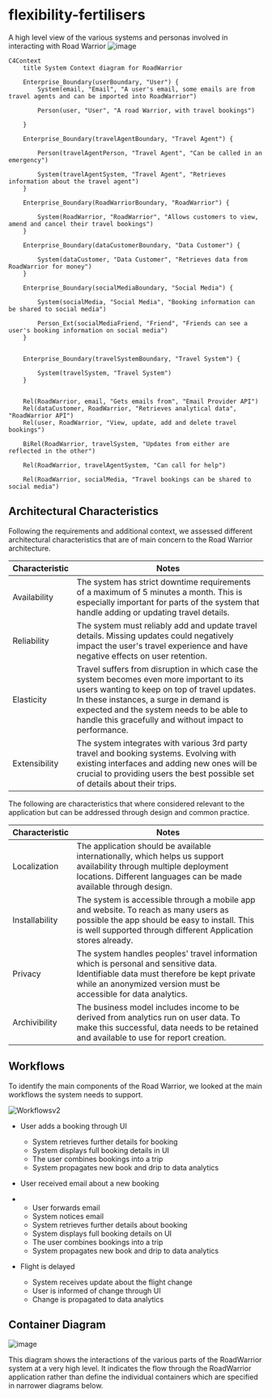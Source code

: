 # flexibility-fertilisers
A high level view of the various systems and personas involved in interacting with Road Warrior
![image](https://github.com/intelligent-growth-solutions/flexibility-fertilisers/assets/2922498/45a69004-776c-4852-965a-abd711428279)


```mermaid
C4Context
    title System Context diagram for RoadWarrior

    Enterprise_Boundary(userBoundary, "User") {
        System(email, "Email", "A user's email, some emails are from travel agents and can be imported into RoadWarrior")

        Person(user, "User", "A road Warrior, with travel bookings")

    }

    Enterprise_Boundary(travelAgentBoundary, "Travel Agent") {

        Person(travelAgentPerson, "Travel Agent", "Can be called in an emergency")

        System(travelAgentSystem, "Travel Agent", "Retrieves information about the travel agent")
    }

    Enterprise_Boundary(RoadWarriorBoundary, "RoadWarrior") {

        System(RoadWarrior, "RoadWarrior", "Allows customers to view, amend and cancel their travel bookings")
    }

    Enterprise_Boundary(dataCustomerBoundary, "Data Customer") {

        System(dataCustomer, "Data Customer", "Retrieves data from RoadWarrior for money")
    }

    Enterprise_Boundary(socialMediaBoundary, "Social Media") {

        System(socialMedia, "Social Media", "Booking information can be shared to social media")

        Person_Ext(socialMediaFriend, "Friend", "Friends can see a user's booking information on social media")
    }


    Enterprise_Boundary(travelSystemBoundary, "Travel System") {

        System(travelSystem, "Travel System")
    }


    Rel(RoadWarrior, email, "Gets emails from", "Email Provider API")
    Rel(dataCustomer, RoadWarrior, "Retrieves analytical data", "RoadWarrior API")
    Rel(user, RoadWarrior, "View, update, add and delete travel bookings")

    BiRel(RoadWarrior, travelSystem, "Updates from either are reflected in the other")

    Rel(RoadWarrior, travelAgentSystem, "Can call for help")

    Rel(RoadWarrior, socialMedia, "Travel bookings can be shared to social media")
```


## Architectural Characteristics

Following the requirements and additional context, we assessed different architectural characteristics that are of main concern to the Road Warrior architecture.

| Characteristic |  Notes |
|--------|----|
| Availability | The system has strict downtime requirements of a maximum of 5 minutes a month. This is especially important for parts of the system that handle adding or updating travel details. |
| Reliability | The system must reliably add and update travel details. Missing updates could negatively impact the user's travel experience and have negative effects on user retention. |
| Elasticity  | Travel suffers from disruption in which case the system becomes even more important to its users wanting to keep on top of travel updates. In these instances, a surge in demand is expected and the system needs to be able to handle this gracefully and without impact to performance.
| Extensibility | The system integrates with various 3rd party travel and booking systems. Evolving with existing interfaces and adding new ones will be crucial to providing users the best possible set of details about their trips.  |


The following are characteristics that where considered relevant to the application but can be addressed through design and common practice.

| Characteristic |  Notes |
|--------|----|
| Localization | The application should be available internationally, which helps us support availability through multiple deployment locations. Different languages can be made available through design. |
| Installability | The system is accessible through a mobile app and website. To reach as many users as possible the app should be easy to install. This is well supported through different Application stores already.  |
| Privacy  | The system handles peoples' travel information which is personal and sensitive data. Identifiable data must therefore be kept private while an anonymized version must be accessible for data analytics. |
| Archivibility | The business model includes income to be derived from analytics run on user data. To make this successful, data needs to be retained and available to use for report creation. |

## Workflows

To identify the main components of the Road Warrior, we looked at the main workflows the system needs to support.

![Workflowsv2](https://github.com/intelligent-growth-solutions/flexibility-fertilisers/assets/104081505/bc57a4cf-f925-473d-a336-7df2581d0551)


- User adds a booking through UI
    - System retrieves further details for booking
    - System displays full booking details in UI
    - The user combines bookings into a trip
    - System propagates new book and drip to data analytics

- User received email about a new booking
-   - User forwards email
    - System notices email
    - System retrieves further details about booking
    - System displays full booking details on UI
    - The user combines bookings into a trip
    - System propagates new book and drip to data analytics

- Flight is delayed
    - System receives update about the flight change
    - User is informed of change through UI
    - Change is propagated to data analytics

## Container Diagram
![image](https://github.com/intelligent-growth-solutions/flexibility-fertilisers/assets/1071238/ae6d85b7-304a-42e9-a51b-f8f65f260ff8)

This diagram shows the interactions of the various parts of the RoadWarrior system at a very high level. It indicates the flow through the RoadWarrior application rather than define the individual containers which are specified in narrower diagrams below.
